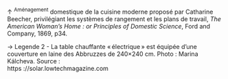↑ <sup>Aménagement</sup> domestique de la cuisine moderne proposé par Catharine Beecher, privilégiant les systèmes de rangement et les <smallcaps>plans</smallcaps> de travail, _The American Woman’s Home : or Principles of Domestic Science_, Ford and Company, 1869, p34.

→ Legende 2 - La table chauffante « électrique » est équipée d’une couverture en laine des Abbruzzes de 240×240 cm. Photo : Marina Kálcheva. Source :  <br /> https ://solar.lowtechmagazine.com